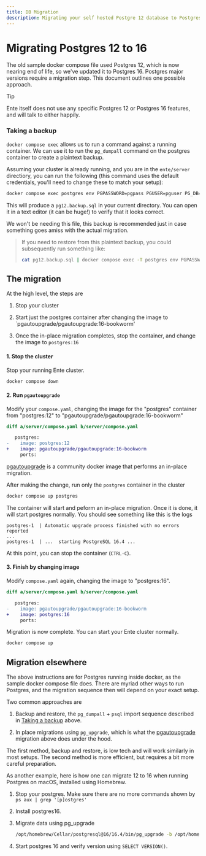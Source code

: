 ```yaml
---
title: DB Migration
description: Migrating your self hosted Postgre 12 database to Postgres 16
---
```


# Migrating Postgres 12 to 16

The old sample docker compose file used Postgres 12, which is now nearing end of
life, so we've updated it to Postgres 16. Postgres major versions require a
migration step. This document outlines one possible approach.

> [!TIP]
>
> Ente itself does not use any specific Postgres 12 or Postgres 16 features, and
> will talk to either happily.

### Taking a backup

`docker compose exec` allows us to run a command against a running container. We
can use it to run the `pg_dumpall` command on the postgres container to create a
plaintext backup.

Assuming your cluster is already running, and you are in the `ente/server`
directiory, you can run the following (this command uses the default
credentials, you'll need to change these to match your setup):

```sh
docker compose exec postgres env PGPASSWORD=pgpass PGUSER=pguser PG_DB=ente_db pg_dumpall >pg12.backup.sql
```

This will produce a `pg12.backup.sql` in your current directory. You can open it
in a text editor (it can be huge!) to verify that it looks correct.

We won't be needing this file, this backup is recommended just in case something
goes amiss with the actual migration.

> If you need to restore from this plaintext backup, you could subsequently run
> something like:
>
> ```sh
> cat pg12.backup.sql | docker compose exec -T postgres env PGPASSWORD=pgpass psql -U pguser -d ente_db
> ```

## The migration

At the high level, the steps are

1. Stop your cluster

2. Start just the postgres container after changing the image to
   `pgautoupgrade/pgautoupgrade:16-bookworm'

3. Once the in-place migration completes, stop the container, and change the
   image to `postgres:16`

#### 1. Stop the cluster

Stop your running Ente cluster.

```sh
docker compose down
```

#### 2. Run `pgautoupgrade`

Modify your `compose.yaml`, changing the image for the "postgres" container from
"postgres:12" to "pgautoupgrade/pgautoupgrade:16-bookworm"

```diff
diff a/server/compose.yaml b/server/compose.yaml

   postgres:
-    image: postgres:12
+    image: pgautoupgrade/pgautoupgrade:16-bookworm
     ports:
```

[pgautoupgrade](https://github.com/pgautoupgrade/docker-pgautoupgrade) is a
community docker image that performs an in-place migration.

After making the change, run only the `postgres` container in the cluster

```sh
docker compose up postgres
```

The container will start and peform an in-place migration. Once it is done, it
will start postgres normally. You should see something like this is the logs

```
postgres-1  | Automatic upgrade process finished with no errors reported
...
postgres-1  | ...  starting PostgreSQL 16.4 ...
```

At this point, you can stop the container (`CTRL-C`).

#### 3. Finish by changing image

Modify `compose.yaml` again, changing the image to "postgres:16".

```diff
diff a/server/compose.yaml b/server/compose.yaml

   postgres:
-    image: pgautoupgrade/pgautoupgrade:16-bookworm
+    image: postgres:16
     ports:
```

Migration is now complete. You can start your Ente cluster normally.

```sh
docker compose up
```

## Migration elsewhere

The above instructions are for Postgres running inside docker, as the sample
docker compose file does. There are myriad other ways to run Postgres, and the
migration sequence then will depend on your exact setup.

Two common approaches are

1. Backup and restore, the `pg_dumpall` + `psql` import sequence described in
   [Taking a backup](#taking-a-backup) above.

2. In place migrations using `pg_upgrade`, which is what the
   [pgautoupgrade](#the-migration) migration above does under the hood.

The first method, backup and restore, is low tech and will work similarly in
most setups. The second method is more efficient, but requires a bit more
careful preparation.

As another example, here is how one can migrate 12 to 16 when running Postgres
on macOS, installed using Homebrew.

1. Stop your postgres. Make sure there are no more commands shown by
   `ps aux | grep '[p]ostgres'`

2. Install postgres16.

3. Migrate data using pg_upgrade

    ```sh
    /opt/homebrew/Cellar/postgresql@16/16.4/bin/pg_upgrade -b /opt/homebrew/Cellar/postgresql@12/12.18_1/bin -B /opt/homebrew/Cellar/postgresql@16/16.4/bin/ -d /opt/homebrew/var/postgresql@12 -D /opt/homebrew/var/postgresql@16
    ```

4. Start postgres 16 and verify version using `SELECT VERSION()`.
